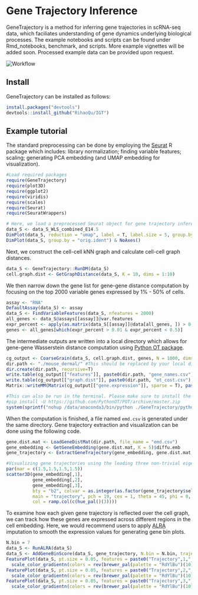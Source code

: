 # Gene Trajectory Inference

GeneTrajectory is a method for inferring gene trajectories in scRNA-seq data, which faciliates understanding of gene dynamics underlying biological processes. The example notebooks and scripts can be found under Rmd_notebooks, benchmark, and scripts.
More example vignettes will be added soon. Processed example data can be provided upon request.

![Workflow](https://github.com/RihaoQu/IGT/blob/master/images/GT_workflow.png)

## Install

GeneTrajectory can be installed as follows:

```r
install.packages("devtools")
devtools::install_github("RihaoQu/IGT")
```
## Example tutorial

The standard preprocessing can be done by employing the [Seurat](https://satijalab.org/seurat/articles/pbmc3k_tutorial.html) R package which includes: library normalization; finding variable features; scaling; generating PCA embedding (and UMAP embedding for visualization).

```r
#Load required packages
require(GeneTrajectory)
require(plot3D)
require(ggplot2)
require(viridis)
require(scales)
require(Seurat)
require(SeuratWrappers)

# Here, we load a preprocessed Seurat object for gene trajectory inference.
data_S <- data_S_WLS_combined_E14.5
DimPlot(data_S, reduction = "umap", label = T, label.size = 5, group.by = "cell_type") & NoAxes()
DimPlot(data_S, group.by = "orig.ident") & NoAxes()
```

Next, we construct the cell-cell kNN graph and calculate cell-cell graph distances.
```r
data_S <- GeneTrajectory::RunDM(data_S)
cell.graph.dist <- GetGraphDistance(data_S, K = 10, dims = 1:10)
```

We then narrow down the gene list for gene-gene distance computation by focusing on the top 2000 variable genes expressed by 1% - 50% of cells. 

```r
assay <- "RNA"
DefaultAssay(data_S) <- assay
data_S <- FindVariableFeatures(data_S, nfeatures = 2000)
all_genes <- data_S@assays[[assay]]@var.features
expr_percent <- apply(as.matrix(data_S[[assay]]@data[all_genes, ]) > 0, 1, sum)/ncol(data_S)
genes <- all_genes[which(expr_percent > 0.01 & expr_percent < 0.5)]
```

The intermediate outputs are written into a local directory which allows for gene-gene Wasserstein distance computation using [Python OT package](https://pythonot.github.io/).
```r
cg_output <- CoarseGrain(data_S, cell.graph.dist, genes, N = 1000, dims = 1:10)
dir.path <- "./mouse_dermal/" #This should be replaced by your local directory path.
dir.create(dir.path, recursive=T)
write.table(cg_output[["features"]], paste0(dir.path, "gene_names.csv"), row.names = F, col.names = F, sep = ",")
write.table(cg_output[["graph.dist"]], paste0(dir.path, "ot_cost.csv"), row.names = F, col.names = F, sep = ",")
Matrix::writeMM(Matrix(cg_output[["gene.expression"]], sparse = T), paste0(dir.path, "gene_expression.mtx"))

#This can also be run in the terminal. Please make sure to install the latest version of POT module (python), using the following:
#pip install -U https://github.com/PythonOT/POT/archive/master.zip
system(sprintf("nohup /data/anaconda3/bin/python ./GeneTrajectory/python/gene_distance_cal_parallel_Iter50000.py %s &", dir.path)) #Python paths should be adjusted accordingly.
```

When the computation is finished, a file named `emd.csv` is generated under the same directory. Gene trajectory extraction and visualization can be done using the following code.

```r
gene.dist.mat <- LoadGeneDistMat(dir.path, file_name = "emd.csv")
gene_embedding <- GetGeneEmbedding(gene.dist.mat, K = 5)$diffu.emb
gene_trajectory <- ExtractGeneTrajectory(gene_embedding, gene.dist.mat, N = 3, t.list = c(9,16,5), K = 5)

#Visualizing gene trajectories using the leading three non-trivial eigenvectors.
par(mar = c(1.5,1.5,1.5,1.5))
scatter3D(gene_embedding[,1],
          gene_embedding[,2],
          gene_embedding[,3],
          bty = "b2", colvar = as.integer(as.factor(gene_trajectory$selected))-1,
          main = "trajectory", pch = 19, cex = 1, theta = 45, phi = 0,
          col = ramp.col(c(hue_pal()(3))))
```

To examine how each given gene trajectory is reflected over the cell graph, we can track how these genes are expressed across different regions in the cell embedding. Here, we would recommend users to apply [ALRA](https://github.com/KlugerLab/ALRA/blob/master/README.md) imputation to smooth the expression values for generating gene bin plots.
```r
N.bin = 7
data_S <- RunALRA(data_S)
data_S <- AddGeneBinScore(data_S, gene_trajectory, N.bin = N.bin, trajectories = 1:3, assay = "alra")
FeaturePlot(data_S, pt.size = 0.05, features = paste0("Trajectory",1,"_genes", 1:N.bin), ncol = N.bin, order = T) &
  scale_color_gradientn(colors = rev(brewer_pal(palette = "RdYlBu")(10))) & NoLegend() & NoAxes()
FeaturePlot(data_S, pt.size = 0.05, features = paste0("Trajectory",2,"_genes", 1:N.bin), ncol = N.bin, order = T) &
  scale_color_gradientn(colors = rev(brewer_pal(palette = "RdYlBu")(10))) & NoLegend() & NoAxes()
FeaturePlot(data_S, pt.size = 0.05, features = paste0("Trajectory",3,"_genes", 1:N.bin), ncol = N.bin, order = T) &
  scale_color_gradientn(colors = rev(brewer_pal(palette = "RdYlBu")(10))) & NoLegend() & NoAxes()
```





